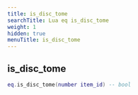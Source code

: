 ```yaml
---
title: is_disc_tome
searchTitle: Lua eq is_disc_tome
weight: 1
hidden: true
menuTitle: is_disc_tome
---
```

## is_disc_tome
```lua
eq.is_disc_tome(number item_id) -- bool
```